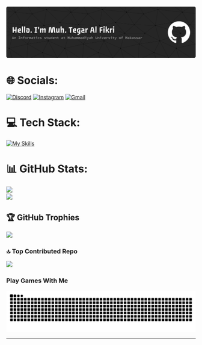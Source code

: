 ![Muh. Tegar Al Fikri](img/github-header-banner.png)

# 🌐 Socials:
[![Discord](https://skillicons.dev/icons?i=discord)](https://discord.gg/https://discord.gg/6bgRMWP7qV)
[![Instagram](https://skillicons.dev/icons?i=instagram)](https://instagram.com/t17txs)
[![Gmail](https://skillicons.dev/icons?i=gmail)](mailto:105841110722@student.unismuh.ac.id)

# 💻 Tech Stack:
[![My Skills](https://skillicons.dev/icons?i=html,css,js,ts,php,py,nodejs,express,react,vite,nest,next,laravel,mysql,postgres,sqlite,mongodb,prisma,vercel,vscode,docker)](https://skillicons.dev)

# 📊 GitHub Stats:
![](https://github-readme-stats.vercel.app/api?username=muhtegaralfikri&theme=dark&hide_border=false&include_all_commits=false&count_private=false)<br/>
![](https://github-readme-stats.vercel.app/api/top-langs/?username=muhtegaralfikri&theme=dark&hide_border=false&include_all_commits=false&count_private=false&layout=compact)

## 🏆 GitHub Trophies
![](https://github-profile-trophy.vercel.app/?username=muhtegaralfikri&theme=radical&no-frame=false&no-bg=true&margin-w=4)

### 🔝 Top Contributed Repo
![](https://github-contributor-stats.vercel.app/api?username=muhtegaralfikri&limit=5&theme=dark&combine_all_yearly_contributions=true)

### Play Games With Me
<img src="https://raw.githubusercontent.com/muhtegaralfikri/muhtegaralfikri/output/snake.svg" alt="Snake animation" />

---



